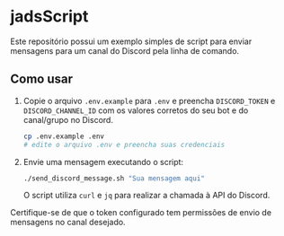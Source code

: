 # jadsScript

Este repositório possui um exemplo simples de script para enviar mensagens para um canal do Discord pela linha de comando.

## Como usar

1. Copie o arquivo `.env.example` para `.env` e preencha `DISCORD_TOKEN` e `DISCORD_CHANNEL_ID` com os valores corretos do seu bot e do canal/grupo no Discord.
   ```bash
   cp .env.example .env
   # edite o arquivo .env e preencha suas credenciais
   ```
2. Envie uma mensagem executando o script:
   ```bash
   ./send_discord_message.sh "Sua mensagem aqui"
   ```
   O script utiliza `curl` e `jq` para realizar a chamada à API do Discord.

Certifique-se de que o token configurado tem permissões de envio de mensagens no canal desejado.
